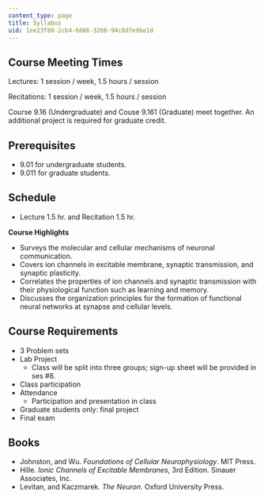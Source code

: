 ```yaml
---
content_type: page
title: Syllabus
uid: 1ee23f80-2cb4-6686-3266-94c8dfe9be1d
---
```


Course Meeting Times
--------------------

Lectures: 1 session / week, 1.5 hours / session

Recitations: 1 session / week, 1.5 hours / session

Course 9.16 (Undergraduate) and Couse 9.161 (Graduate) meet together. An additional project is required for graduate credit.

Prerequisites
-------------

*   9.01 for undergraduate students.
*   9.011 for graduate students.

Schedule
--------

*   Lecture 1.5 hr. and Recitation 1.5 hr.

**Course Highlights**

*   Surveys the molecular and cellular mechanisms of neuronal communication.
*   Covers ion channels in excitable membrane, synaptic transmission, and synaptic plasticity.
*   Correlates the properties of ion channels and synaptic transmission with their physiological function such as learning and memory.
*   Discusses the organization principles for the formation of functional neural networks at synapse and cellular levels.

Course Requirements
-------------------

*   3 Problem sets
*   Lab Project
    *   Class will be split into three groups; sign-up sheet will be provided in ses #8.
*   Class participation
*   Attendance
    *   Participation and presentation in class
*   Graduate students only: final project
*   Final exam

Books
-----

*   Johnston, and Wu. _Foundations of Cellular Neurophysiology_. MIT Press.
*   Hille. _Ionic Channels of Excitable Membranes_, 3rd Edition. Sinauer Associates, Inc.
*   Levitan, and Kaczmarek. _The Neuron_. Oxford University Press.